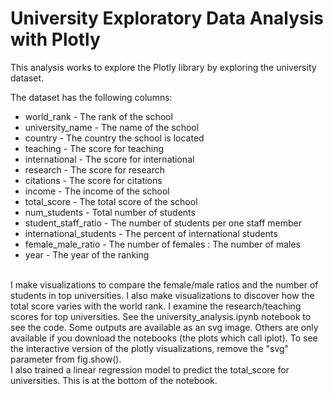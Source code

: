 # University Exploratory Data Analysis with Plotly
This analysis works to explore the Plotly library by exploring the university dataset.

The dataset has the following columns: <br>
<ul>
  <li>world_rank - The rank of the school</li>
  <li>university_name - The name of the school</li> 
  <li>country - The country the school is located</li>
  <li>teaching - The score for teaching</li>
  <li>international - The score for international</li>
  <li>research - The score for research</li>
  <li>citations - The score for citations</li>
  <li>income - The income of the school</li>
  <li>total_score - The total score of the school</li>
  <li>num_students - Total number of students</li>
  <li>student_staff_ratio - The number of students per one staff member</li>
  <li>international_students - The percent of international students</li>
  <li>female_male_ratio - The number of females : The number of males</li>
  <li>year - The year of the ranking</li>
</ul>  
<br>
I make visualizations to compare the female/male ratios and the number of students in top universities. I also make visualizations to discover how the total score varies with the world rank. I examine the research/teaching scores for top universities. See the university_analysis.ipynb notebook to see the code. Some outputs are available as an svg image. Others are only available if you download the notebooks (the plots which call iplot). To see the interactive version of the plotly visualizations, remove the "svg" parameter from fig.show(). 
<br>
I also trained a linear regression model to predict the total_score for universities. This is at the bottom of the notebook.

